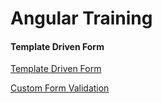 # Angular Training

#### Template Driven Form 
<p>
<a href="form.md">Template Driven Form</a>
</p>

<p>
<a href="custom_form_validation.md">Custom Form Validation </a>
</p>

